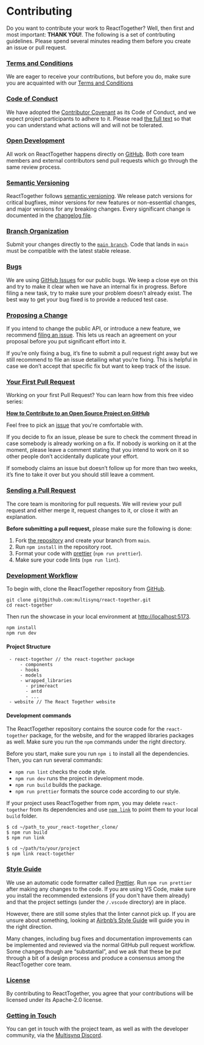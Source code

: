 # Contributing

Do you want to contribute your work to ReactTogether? Well, then first and most important: **THANK YOU!**.
The following is a set of contrbuting guidelines. Please spend several minutes reading them before you create an issue or pull request.


### <a name="terms-and-conditions"></a>[Terms and Conditions](#terms-and-conditions)

We are eager to receive your contributions, but before you do, make sure you are acquainted with our [Terms and Conditions](https://github.com/multisynq/react-together/blob/develop/contributing/TERMS_AND_CONDITIONS.md)

### <a name="code-of-conduct"></a>[Code of Conduct](#code-of-conduct)

We have adopted the [Contributor Covenant](https://www.contributor-covenant.org/) as its Code of Conduct, and we expect project participants to adhere to it. Please read [the full text](https://github.com/multisynq/react-together/blob/develop/contributing/CODE_OF_CONDUCT.md) so that you can understand what actions will and will not be tolerated.

### <a name="open-development"></a>[Open Development](#open-development)

All work on ReactTogether happens directly on [GitHub](https://github.com/multisynq/react-together). Both core team members and external contributors send pull requests which go through the same review process.

### <a name="semantic-versioning"></a>[Semantic Versioning](#semantic-versioning)

ReactTogether follows [semantic versioning](https://semver.org/). We release patch versions for critical bugfixes, minor versions for new features or non-essential changes, and major versions for any breaking changes. Every significant change is documented in the [changelog file](https://github.com/facebook/react/blob/main/CHANGELOG.md).

### <a name="branch-organization"></a>[Branch Organization](#branch-organization)

Submit your changes directly to the [`main branch`](https://github.com/multisynq/react-together/tree/main/). Code that lands in `main` must be compatible with the latest stable release.

### <a name="bugs"></a>[Bugs](#bugs)

We are using [GitHub Issues](https://github.com/multisynq/react-together/issues) for our public bugs. We keep a close eye on this and try to make it clear when we have an internal fix in progress. Before filing a new task, try to make sure your problem doesn’t already exist. The best way to get your bug fixed is to provide a reduced test case.

### <a name="proposing-a-change"></a>[Proposing a Change](#proposing-a-change)

If you intend to change the public API, or introduce a new feature, we recommend [filing an issue](https://github.com/multisynq/react-together/issues/new). This lets us reach an agreement on your proposal before you put significant effort into it.

If you’re only fixing a bug, it’s fine to submit a pull request right away but we still recommend to file an issue detailing what you’re fixing. This is helpful in case we don’t accept that specific fix but want to keep track of the issue.

### <a name="your-first-pull-request"></a>[Your First Pull Request](#your-first-pull-request)

Working on your first Pull Request? You can learn how from this free video series:

**[How to Contribute to an Open Source Project on GitHub](https://egghead.io/courses/how-to-contribute-to-an-open-source-project-on-github)**

Feel free to pick an [issue](https://github.com/multisynq/react-together/issues) that you're comfortable with.

If you decide to fix an issue, please be sure to check the comment thread in case somebody is already working on a fix. If nobody is working on it at the moment, please leave a comment stating that you intend to work on it so other people don’t accidentally duplicate your effort.

If somebody claims an issue but doesn’t follow up for more than two weeks, it’s fine to take it over but you should still leave a comment.

### <a name="sending-a-pull-request"></a>[Sending a Pull Request](#sending-a-pull-request)

The core team is monitoring for pull requests. We will review your pull request and either merge it, request changes to it, or close it with an explanation.

**Before submitting a pull request,** please make sure the following is done:

1.  Fork [the repository](https://github.com/multisynq/react-together) and create your branch from `main`.
2.  Run `npm install` in the repository root.
3.  Format your code with [prettier](https://github.com/prettier/prettier) (`npm run prettier`).
4.  Make sure your code lints (`npm run lint`).


### <a name="development-workflow"></a>[Development Workflow](#development-workflow)

To begin with, clone the ReactTogether repository from [GitHub](https://github.com/multisynq/react-together).

```
git clone git@github.com:multisynq/react-together.git
cd react-together
```

Then run the showcase in your local environment at [http://localhost:5173](http://localhost:5173).

```
npm install
npm run dev
```

#### Project Structure
```
 - react-together // the react-together package
     - components
     - hooks
     - models
     - wrapped_libraries
       - primereact
       - antd
       - ...
 - website // The React Together website
```

#### Development commands

The ReactTogether repository contains the source code for the `react-together` package, for the website, and for the wrapped libraries packages as well. Make sure you run the `npm` commands under the right directory.

Before you start, make sure you run `npm i` to install all the dependencies. Then, you can run several commands:

*   `npm run lint` checks the code style.
*   `npm run dev` runs the project in development mode.
*   `npm run build` builds the package.
*   `npm run prettier` formats the source code according to our style.

If your project uses ReactTogether from npm, you may delete `react-together` from its dependencies and use [`npm link`](https://docs.npmjs.com/cli/v10/commands/npm-link) to point them to your local `build` folder.

```
$ cd ~/path_to_your_react-together_clone/
$ npm run build
$ npm run link

$ cd ~/path/to/your/project
$ npm link react-together
```

### <a name="style-guide"></a>[Style Guide](#style-guide)

We use an automatic code formatter called [Prettier](https://prettier.io/). Run `npm run prettier` after making any changes to the code. If you are using VS Code, make sure you install the recommended extensions (if you don't have them already) and that the project settings (under the `/.vscode` directory) are in place.

However, there are still some styles that the linter cannot pick up. If you are unsure about something, looking at [Airbnb’s Style Guide](https://github.com/airbnb/javascript) will guide you in the right direction.

Many changes, including bug fixes and documentation improvements can be implemented and reviewed via the normal GitHub pull request workflow. Some changes though are “substantial”, and we ask that these be put through a bit of a design process and produce a consensus among the ReactTogether core team.

### <a name="license"></a>[License](#license)

By contributing to ReactTogether, you agree that your contributions will be licensed under its Apache-2.0 license.

### <a name="getting-in-touch"></a>[Getting in Touch](#getting-in-touch)

You can get in touch with the project team, as well as with the developer community, via the [Multisynq Discord](https://discord.com/invite/6Bvt8vx8NA).